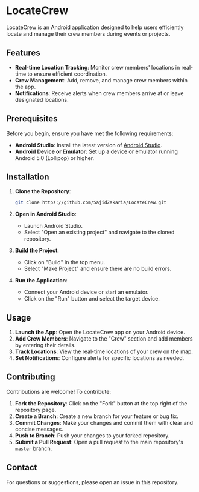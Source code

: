 # LocateCrew

LocateCrew is an Android application designed to help users efficiently locate and manage their crew members during events or projects.

## Features

- **Real-time Location Tracking**: Monitor crew members' locations in real-time to ensure efficient coordination.
- **Crew Management**: Add, remove, and manage crew members within the app.
- **Notifications**: Receive alerts when crew members arrive at or leave designated locations.

## Prerequisites

Before you begin, ensure you have met the following requirements:

- **Android Studio**: Install the latest version of [Android Studio](https://developer.android.com/studio).
- **Android Device or Emulator**: Set up a device or emulator running Android 5.0 (Lollipop) or higher.

## Installation

1. **Clone the Repository**:

   ```bash
   git clone https://github.com/SajidZakaria/LocateCrew.git
   ```

2. **Open in Android Studio**:

   - Launch Android Studio.
   - Select "Open an existing project" and navigate to the cloned repository.

3. **Build the Project**:

   - Click on "Build" in the top menu.
   - Select "Make Project" and ensure there are no build errors.

4. **Run the Application**:

   - Connect your Android device or start an emulator.
   - Click on the "Run" button and select the target device.

## Usage

1. **Launch the App**: Open the LocateCrew app on your Android device.
2. **Add Crew Members**: Navigate to the "Crew" section and add members by entering their details.
3. **Track Locations**: View the real-time locations of your crew on the map.
4. **Set Notifications**: Configure alerts for specific locations as needed.

## Contributing

Contributions are welcome! To contribute:

1. **Fork the Repository**: Click on the "Fork" button at the top right of the repository page.
2. **Create a Branch**: Create a new branch for your feature or bug fix.
3. **Commit Changes**: Make your changes and commit them with clear and concise messages.
4. **Push to Branch**: Push your changes to your forked repository.
5. **Submit a Pull Request**: Open a pull request to the main repository's `master` branch.

## Contact

For questions or suggestions, please open an issue in this repository.


